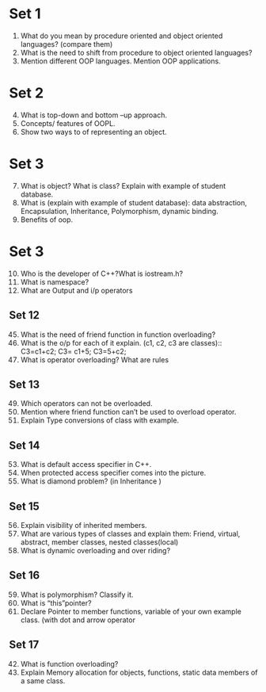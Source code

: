 # Set 1
1. What do you mean by procedure oriented and object oriented languages? (compare them)
2. What is the need to shift from procedure to object oriented languages?
3. Mention different OOP languages. Mention OOP applications.


# Set 2
4. What is top-down and bottom –up approach.
5. Concepts/ features of OOPL.
6. Show two ways to of representing an object.


# Set 3
7. What is object? What is class? Explain with example of student database.
8. What is (explain with example of student database): data abstraction, Encapsulation, Inheritance, Polymorphism, dynamic binding.
9. Benefits of oop.


# Set 3
10. Who is the developer of C++?What is iostream.h?
11. What is namespace?
12. What are Output and i/p operators


## Set 12
45. What is the need of friend function in function overloading?
46. What is the o/p for each of it explain. (c1, c2, c3 are classes):: C3=c1+c2; C3= c1+5; C3=5+c2;
47. What is operator overloading? What are rules


## Set 13
49. Which operators can not be overloaded.
50. Mention where friend function can’t be used to overload operator.
51. Explain Type conversions of class with example.


## Set 14
53. What is default access specifier in C++.
54. When protected access specifier comes into the picture.
55. What is diamond problem? (in Inheritance )


## Set 15
56. Explain visibility of inherited members.
57. What are various types of classes and explain them: Friend, virtual, abstract, member classes, nested classes(local)
58. What is dynamic overloading and over riding?


## Set 16
59. What is polymorphism? Classify it.
60. What is “this”pointer?
61. Declare Pointer to member functions, variable of your own example class. (with dot and arrow operator


## Set 17
42. What is function overloading?
43. Explain Memory allocation for objects, functions, static data members of a same class.
